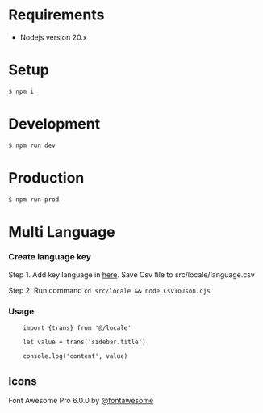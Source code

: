 # Requirements

- Nodejs version 20.x

# Setup

```bash
$ npm i
```

# Development

```bash
$ npm run dev
```

# Production

```bash
$ npm run prod
```

# Multi Language

### Create language key

Step 1. Add key language in [here](https://docs.google.com/spreadsheets/d/1CZDz2QjlRDE3xx4tkUjc0yfizfI1QkS0pzKf3EtfcqE/edit?gid=0#gid=0). Save Csv file to src/locale/language.csv

Step 2. Run command `cd src/locale && node CsvToJson.cjs`

### Usage

```
    import {trans} from '@/locale'

    let value = trans('sidebar.title')

    console.log('content', value)
```

## Icons

Font Awesome Pro 6.0.0 by [@fontawesome](https://fontawesome.com)
